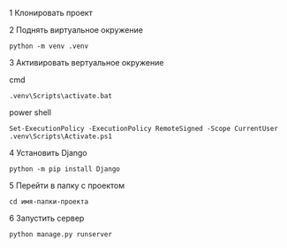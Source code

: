 1 Клонировать проект

2 Поднять виртуальное окружение

```
python -m venv .venv
```

3 Активировать вертуальное окружение

cmd
```
.venv\Scripts\activate.bat
```

power shell
```
Set-ExecutionPolicy -ExecutionPolicy RemoteSigned -Scope CurrentUser
.venv\Scripts\Activate.ps1
```

4 Установить Django

```
python -m pip install Django
```

5 Перейти в папку с проектом

```
cd имя-папки-проекта
```

6 Запустить сервер

```
python manage.py runserver
```
